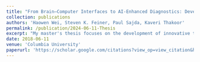 ```yaml
---
title: "From Brain–Computer Interfaces to AI-Enhanced Diagnostics: Developing Cutting-Edge Tools for Medical and Interactive Technologies"
collection: publications
authors: 'Haowen Wei, Steven K. Feiner, Paul Sajda, Kaveri Thakoor'
permalink: /publication/2024-06-11-Thesis
excerpt: "My master's thesis focuses on the development of innovative tools and methods in brain-computer interfaces (BCI), human-computer interaction (HCI), and extended reality (XR). It comprises three key projects. PhysioLabXR, a Python-based platform, provides a versatile environment for real-time, multi-modal BCI and XR experiments. This open-source software addresses the need for an all-in-one solution, facilitating data processing, visualization, and machine learning pipelines in various research domains. The second project, Interactively Assisting Glaucoma Diagnosis with an Expert Knowledge-distilled Vision Transformer, leverages deep learning to enhance clinical decision-making. By submitting this work to CHI 2025, we aim to introduce a novel AI-based diagnostic tool that empowers ophthalmologists with augmented diagnostic insights. Lastly, the third project, In Search for an Intuitive and Efficient Text-Entry in Mixed Reality: Tap, Gaze & Pinch, SwEYEpe, investigates innovative text-entry techniques in mixed reality environments. Targeted at CHI 2025 Late-Breaking Work, this research seeks to enhance user interaction in MR by exploring intuitive and efficient input methods. Together, these projects represent a comprehensive approach to advancing HCI and BCI research, offering new tools and methodologies for both medical and interactive technologies."
date: 2018-06-11
venue: 'Columbia University'
paperurl: 'https://scholar.google.com/citations?view_op=view_citation&hl=en&user=phrai3MAAAAJ&citation_for_view=phrai3MAAAAJ:Y0pCki6q_DkC'
---
```



